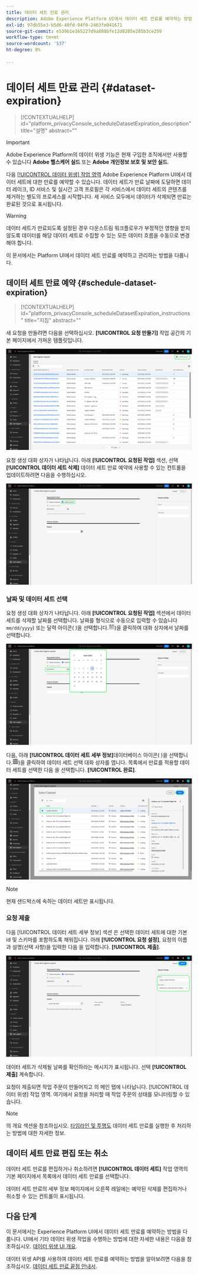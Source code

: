 ```yaml
---
title: 데이터 세트 만료 관리
description: Adobe Experience Platform UI에서 데이터 세트 만료를 예약하는 방법을 알아봅니다.
exl-id: 97db55e3-b5d6-40fd-94f0-2463fe041671
source-git-commit: e539b1e165227d9a888bfe12d8205e285b3ce259
workflow-type: tm+mt
source-wordcount: '537'
ht-degree: 0%

---
```


# 데이터 세트 만료 관리 {#dataset-expiration}

>[!CONTEXTUALHELP]
>id="platform_privacyConsole_scheduleDatasetExpiration_description"
>title="설명"
>abstract=""

>[!IMPORTANT]
>
>Adobe Experience Platform의 데이터 위생 기능은 현재 구입한 조직에서만 사용할 수 있습니다 **Adobe 헬스케어 실드** 또는 **Adobe 개인정보 보호 및 보안 실드**.

다음 [[!UICONTROL 데이터 위생] 작업 영역](./overview.md) Adobe Experience Platform UI에서 데이터 세트에 대한 만료를 예약할 수 있습니다. 데이터 세트가 만료 날짜에 도달하면 데이터 레이크, ID 서비스 및 실시간 고객 프로필은 각 서비스에서 데이터 세트의 콘텐츠를 제거하는 별도의 프로세스를 시작합니다. 세 서비스 모두에서 데이터가 삭제되면 만료는 완료된 것으로 표시됩니다.

>[!WARNING]
>
>데이터 세트가 만료되도록 설정된 경우 다운스트림 워크플로우가 부정적인 영향을 받지 않도록 데이터를 해당 데이터 세트로 수집할 수 있는 모든 데이터 흐름을 수동으로 변경해야 합니다.

이 문서에서는 Platform UI에서 데이터 세트 만료를 예약하고 관리하는 방법을 다룹니다.

## 데이터 세트 만료 예약 {#schedule-dataset-expiration}

>[!CONTEXTUALHELP]
>id="platform_privacyConsole_scheduleDatasetExpiration_instructions"
>title="지침"
>abstract=""

새 요청을 만들려면 다음을 선택하십시오. **[!UICONTROL 요청 만들기]** 작업 공간의 기본 페이지에서 가져온 템플릿입니다.

![다음을 보여주는 이미지 [!UICONTROL 요청 만들기] 버튼 선택 중](../images/ui/ttl/create-request-button.png)

요청 생성 대화 상자가 나타납니다. 아래 **[!UICONTROL 요청된 작업]** 섹션, 선택 **[!UICONTROL 데이터 세트 삭제]** 데이터 세트 만료 예약에 사용할 수 있는 컨트롤을 업데이트하려면 다음을 수행하십시오.

![다음을 보여주는 이미지 [!UICONTROL 요청 만들기] 버튼 선택 중](../images/ui/ttl/dataset-selected.png)

### 날짜 및 데이터 세트 선택

요청 생성 대화 상자가 나타납니다. 아래 **[!UICONTROL 요청된 작업]** 섹션에서 데이터 세트를 삭제할 날짜를 선택합니다. 날짜를 형식으로 수동으로 입력할 수 있습니다 `mm/dd/yyyy`) 또는 달력 아이콘( )을 선택합니다.![달력 아이콘 이미지](../images/ui/ttl/calendar-icon.png))을 클릭하여 대화 상자에서 날짜를 선택합니다.

![데이터 세트에 대해 설정되는 만료 날짜를 보여 주는 이미지](../images/ui/ttl/select-date.png)

다음, 아래 **[!UICONTROL 데이터 세트 세부 정보]**&#x200B;데이터베이스 아이콘( )을 선택합니다.![데이터베이스 아이콘 이미지](../images/ui/ttl/database-icon.png))을 클릭하여 데이터 세트 선택 대화 상자를 엽니다. 목록에서 만료를 적용할 데이터 세트를 선택한 다음 을 선택합니다. **[!UICONTROL 완료]**.

![선택 중인 데이터 세트를 보여 주는 이미지](../images/ui/ttl/select-dataset.png)

>[!NOTE]
>
>현재 샌드박스에 속하는 데이터 세트만 표시됩니다.

### 요청 제출

다음 [!UICONTROL 데이터 세트 세부 정보] 섹션 은 선택한 데이터 세트에 대한 기본 id 및 스키마를 포함하도록 채워집니다. 아래 **[!UICONTROL 요청 설정]**, 요청의 이름과 설명(선택 사항)을 입력한 다음 을 입력합니다. **[!UICONTROL 제출]**.

![다음을 보여주는 이미지 [!UICONTROL 제출] 버튼 선택 중](../images/ui/ttl/submit.png)

데이터 세트가 삭제될 날짜를 확인하라는 메시지가 표시됩니다. 선택 **[!UICONTROL 제출]** 계속합니다.

요청이 제출되면 작업 주문이 만들어지고 의 메인 탭에 나타납니다. [!UICONTROL 데이터 위생] 작업 영역. 여기에서 요청을 처리할 때 작업 주문의 상태를 모니터링할 수 있습니다.

>[!NOTE]
>
>의 개요 섹션을 참조하십시오. [타임라인 및 투명도](../home.md#dataset-expiration-transparency) 데이터 세트 만료를 실행한 후 처리하는 방법에 대한 자세한 정보.

## 데이터 세트 만료 편집 또는 취소

데이터 세트 만료를 편집하거나 취소하려면 **[!UICONTROL 데이터 세트]** 작업 영역의 기본 페이지에서 목록에서 데이터 세트 만료를 선택합니다.

데이터 세트 만료의 세부 정보 페이지에서 오른쪽 레일에는 예약된 삭제를 편집하거나 취소할 수 있는 컨트롤이 표시됩니다.

## 다음 단계

이 문서에서는 Experience Platform UI에서 데이터 세트 만료를 예약하는 방법을 다룹니다. UI에서 기타 데이터 위생 작업을 수행하는 방법에 대한 자세한 내용은 다음을 참조하십시오. [데이터 위생 UI 개요](./overview.md).

데이터 위생 API를 사용하여 데이터 세트 만료를 예약하는 방법을 알아보려면 다음을 참조하십시오. [데이터 세트 만료 끝점 안내서](../api/dataset-expiration.md).

